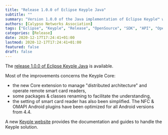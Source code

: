 ```yaml
---
title: "Release 1.0.0 of Eclipse Keyple Java"
subtitle: ""
summary: "Version 1.0.0 of the Java implementation of Eclipse Keyple™ was released December 17, 2020."
authors: [Calypso Networks Association]
tags: ["Eclipse", "Keyple", "Release", "OpenSource", "SDK", "API", "OpenSolutions", "Ticketing", "MaaS", "CNA"]
categories: [Release]
date: 2020-12-17T17:24:41+01:00
lastmod: 2020-12-17T17:24:41+01:00
featured: false
draft: false
---
```


The [release 1.0.0 of Eclipse Keyple Java](https://github.com/eclipse/keyple-java/releases/tag/1.0.0) is available.

Most of the improvements concerns the Keyple Core:
- the new Core extension to manage "distributed architecture" and operate remote smart card readers,
- some packages & classes renaming to facilitate the understanding,
- the setting of smart card reader has also been simplified.
The NFC & OMAPI Android plugins have been optimized for all Android versions from 4.4.

A new [Keyple website](https://keyple.org/) provides the documentation and guides to handle the Keyple solution.
